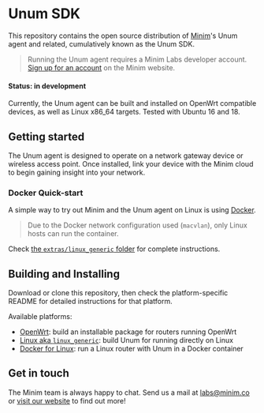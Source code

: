 # Unum SDK

This repository contains the open source distribution of
[Minim][1]'s Unum agent and related, cumulatively known as the Unum SDK.

> Running the Unum agent requires a Minim Labs developer account. 
> [Sign up for an account][3] on the Minim website.

#### Status: in development

Currently, the Unum agent can be built and installed on OpenWrt compatible
devices, as well as Linux x86_64 targets. Tested with Ubuntu 16 and 18.


## Getting started

The Unum agent is designed to operate on a network gateway device or wireless
access point. Once installed, link your device with the Minim cloud to begin
gaining insight into your network.


### Docker Quick-start

A simple way to try out Minim and the Unum agent on Linux is using [Docker][4].

> Due to the Docker network configuration used (`macvlan`), only Linux hosts
> can run the container.

Check [the `extras/linux_generic` folder][5] for complete instructions.


## Building and Installing

Download or clone this repository, then check the platform-specific README
for detailed instructions for that platform.

Available platforms:

 - [OpenWrt][7]: build an installable package for routers running OpenWrt
 - [Linux aka `linux_generic`][6]: build Unum for running directly on Linux
 - [Docker for Linux][5]: run a Linux router with Unum in a Docker container


## Get in touch

The Minim team is always happy to chat. Send us a mail at [labs@minim.co][2] or 
[visit our website][1] to find out more!

[1]: https://minim.co
[2]: mailto:labs@minim.co
[3]: https://my.minim.co/developers/sign_up
[4]: https://www.docker.com
[5]: extras/linux_generic/README-docker
[6]: README-linux_generic
[7]: https://github.com/MinimSecure/minim-openwrt-feed
